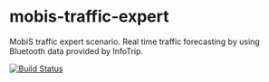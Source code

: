# mobis-traffic-expert
MobiS traffic expert scenario. Real time traffic forecasting by using Bluetooth data provided by InfoTrip.

[![Build Status](https://travis-ci.org/bkazic/mobis-traffic-expert.svg?branch=master)](https://travis-ci.org/bkazic/mobis-traffic-expert)
